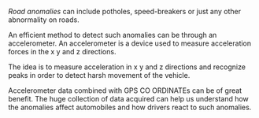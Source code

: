 *Road anomalies* can include potholes, speed-breakers or just any other abnormality on roads.

An efficient method to detect such anomalies can be through an accelerometer. An accelerometer is a device used to measure acceleration forces in the x y and z directions. 

The idea is to measure acceleration in x y and z directions and recognize peaks in order to detect harsh movement of the vehicle. 

Accelerometer data combined with GPS CO ORDINATEs can be of great benefit. The huge collection of data acquired can help us understand how the anomalies affect automobiles and how drivers react to such anomalies.
